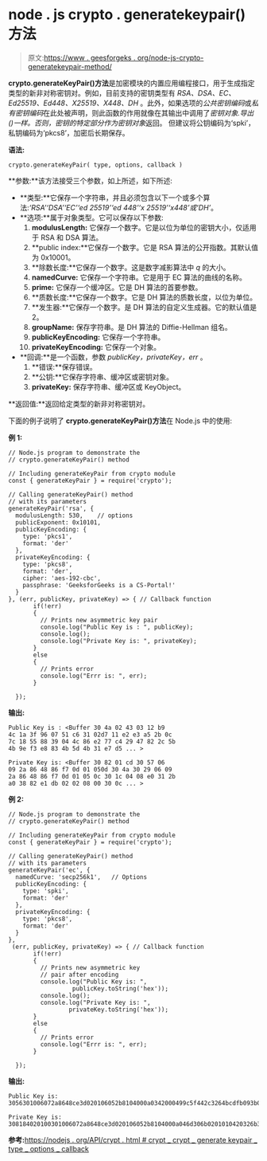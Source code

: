 # node . js crypto . generatekeypair()方法

> 原文:[https://www . geesforgeks . org/node-js-crypto-generatekeypair-method/](https://www.geeksforgeeks.org/node-js-crypto-generatekeypair-method/)

**crypto.generateKeyPair()方法**是加密模块的内置应用编程接口，用于生成指定类型的新非对称密钥对。例如，目前支持的密钥类型有 *RSA、DSA、EC、Ed25519、Ed448、X25519、X448、DH* 。此外，如果选项的*公共密钥编码*或*私有密钥编码*在此处被声明，则此函数的作用就像在其输出中调用了*密钥对象.导出()*一样。否则，密钥的特定部分作为*密钥对象*返回。
但建议将公钥编码为‘spki’，私钥编码为‘pkcs8’，加密后长期保存。

**语法:**

```
crypto.generateKeyPair( type, options, callback )
```

**参数:**该方法接受三个参数，如上所述，如下所述:

*   **类型:**它保存一个字符串，并且必须包含以下一个或多个算法:*‘RSA’‘DSA’‘EC’‘ed 25519’‘ed 448’‘x 25519’‘x448’或‘DH’*。
*   **选项:**属于对象类型。它可以保存以下参数:
    1.  **modulusLength:** 它保存一个数字。它是以位为单位的密钥大小，仅适用于 RSA 和 DSA 算法。
    2.  **public index:**它保存一个数字。它是 RSA 算法的公开指数。其默认值为 0x10001。
    3.  **除数长度:**它保存一个数字。这是数字减影算法中 *q* 的大小。
    4.  **namedCurve:** 它保存一个字符串。它是用于 EC 算法的曲线的名称。
    5.  **prime:** 它保存一个缓冲区。它是 DH 算法的首要参数。
    6.  **质数长度:**它保存一个数字。它是 DH 算法的质数长度，以位为单位。
    7.  **发生器:**它保存一个数字。是 DH 算法的自定义生成器。它的默认值是 2。
    8.  **groupName:** 保存字符串。是 DH 算法的 Diffie-Hellman 组名。
    9.  **publicKeyEncoding:** 它保存一个字符串。
    10.  **privateKeyEncoding:** 它保存一个对象。
*   **回调:**是一个函数，参数 *publicKey，privateKey，err* 。
    1.  **错误:**保存错误。
    2.  **公钥:**它保存字符串、缓冲区或密钥对象。
    3.  **privateKey:** 保存字符串、缓冲区或 KeyObject。

**返回值:**返回给定类型的新非对称密钥对。

下面的例子说明了 **crypto.generateKeyPair()方法**在 Node.js 中的使用:

**例 1:**

```
// Node.js program to demonstrate the
// crypto.generateKeyPair() method

// Including generateKeyPair from crypto module
const { generateKeyPair } = require('crypto');

// Calling generateKeyPair() method
// with its parameters
generateKeyPair('rsa', {
  modulusLength: 530,    // options
  publicExponent: 0x10101,
  publicKeyEncoding: {
    type: 'pkcs1',
    format: 'der'
  },
  privateKeyEncoding: {
    type: 'pkcs8',
    format: 'der',
    cipher: 'aes-192-cbc',
    passphrase: 'GeeksforGeeks is a CS-Portal!'
  }
}, (err, publicKey, privateKey) => { // Callback function
       if(!err)
       {
         // Prints new asymmetric key pair
         console.log("Public Key is : ", publicKey);
         console.log();
         console.log("Private Key is: ", privateKey);
       }
       else
       {
         // Prints error
         console.log("Errr is: ", err);
       }

  });
```

**输出:**

```
Public Key is : <Buffer 30 4a 02 43 03 12 b9
4c 1a 3f 96 07 51 c6 31 02d7 11 e2 e3 a5 2b 0c
7c 18 55 88 39 04 4c 86 e2 77 c4 29 47 82 2c 5b
4b 9e f3 e8 83 4b 5d 4b 31 e7 d5 ... >

Private Key is: <Buffer 30 82 01 cd 30 57 06
09 2a 86 48 86 f7 0d 01 050d 30 4a 30 29 06 09
2a 86 48 86 f7 0d 01 05 0c 30 1c 04 08 e0 31 2b
a0 38 82 e1 db 02 02 08 00 30 0c ... >

```

**例 2:**

```
// Node.js program to demonstrate the
// crypto.generateKeyPair() method

// Including generateKeyPair from crypto module
const { generateKeyPair } = require('crypto');

// Calling generateKeyPair() method
// with its parameters
generateKeyPair('ec', {
  namedCurve: 'secp256k1',   // Options
  publicKeyEncoding: {
    type: 'spki',
    format: 'der'
  },
  privateKeyEncoding: {
    type: 'pkcs8',
    format: 'der'
  }
},
 (err, publicKey, privateKey) => { // Callback function
       if(!err)
       {
         // Prints new asymmetric key
         // pair after encoding
         console.log("Public Key is: ",
                  publicKey.toString('hex'));
         console.log();
         console.log("Private Key is: ",
                 privateKey.toString('hex'));
       }
       else
       {
         // Prints error
         console.log("Errr is: ", err);
       }

  });
```

**输出:**

```
Public Key is:  3056301006072a8648ce3d020106052b8104000a0342000499c5f442c3264bcdfb093b0bc820e3f0f6546972856ebec2f8ccc03f49abdb47ffcfcaf4f37e0ec53050760e74014767e30a8a3e891f4db8c83fa27627898f15

Private Key is:  308184020100301006072a8648ce3d020106052b8104000a046d306b0201010420326b340a964512bfc3e010850ff05e077b2f016fce9eded11f40643e4231efc4a1440342000499c5f442c3264bcdfb093b0bc820e3f0f6546972856ebec2f8ccc03f49abdb47ffcfcaf4f37e0ec53050760e74014767e30a8a3e891f4db8c83fa27627898f15

```

**参考:**[https://nodejs . org/API/crypt . html # crypt _ crypt _ generate keypair _ type _ options _ callback](https://nodejs.org/api/crypto.html#crypto_crypto_generatekeypair_type_options_callback)